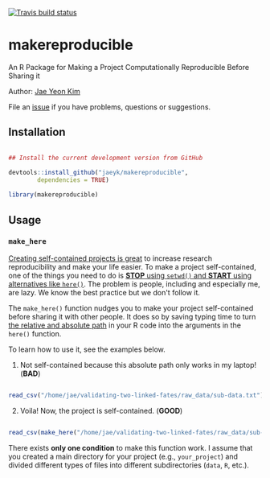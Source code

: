 [![Travis build status](https://travis-ci.com/jaeyk/kimtools.svg?branch=master)](https://travis-ci.com/jaeyk/kimtools)

# makereproducible

An R Package for Making a Project Computationally Reproducible Before Sharing it

Author: [Jae Yeon Kim](https://jaeyk.github.io/)

File an [issue](https://github.com/jaeyk/makereproducible/issues) if you have problems, questions or suggestions.

## Installation

```r

## Install the current development version from GitHub

devtools::install_github("jaeyk/makereproducible",
        dependencies = TRUE)
        
library(makereproducible)
```

## Usage

### `make_here`

[Creating self-contained projects is great](https://swcarpentry.github.io/r-novice-gapminder/02-project-intro/) to increase research reproducibility and make your life easier. To make a project self-contained, one of the things you need to do is [**STOP** using `setwd()` and **START** using alternatives like `here()`](https://github.com/jennybc/here_here). The problem is people, including and especially me, are lazy. We know the best practice but we don't follow it.

The `make_here()` function nudges you to make your project self-contained before sharing it with other people. It does so by saving typing time to turn [the relative and absolute path](https://r4ds.had.co.nz/workflow-projects.html) in your R code into the arguments in the `here()` function.

To learn how to use it, see the examples below.

1. Not self-contained because this absolute path only works in my laptop! (**BAD**)

```r

read_csv("/home/jae/validating-two-linked-fates/raw_data/sub-data.txt")
```

2. Voila! Now, the project is self-contained. (**GOOD**)

```r

read_csv(make_here("/home/jae/validating-two-linked-fates/raw_data/sub-data.txt"))
```

There exists **only one condition** to make this function work. I assume that you created a main directory for your project (e.g., `your_project`) and divided different types of files into different subdirectories (`data`, `R`, etc.).
